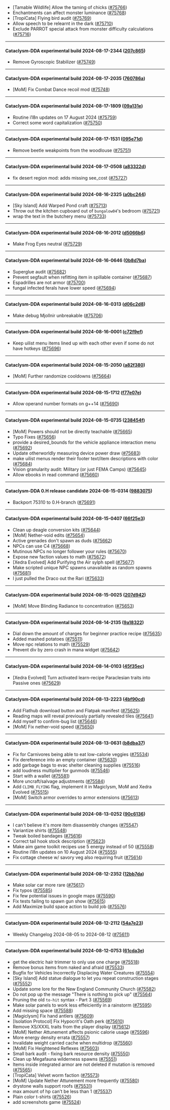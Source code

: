 * [Tamable Wildlife] Allow the taming of chicks ([#75766](https://github.com/CleverRaven/Cataclysm-DDA/pull/75766))
* Enchantments can affect monster luminance ([#75768](https://github.com/CleverRaven/Cataclysm-DDA/pull/75768))
* [TropiCata] Flying bird audit ([#75769](https://github.com/CleverRaven/Cataclysm-DDA/pull/75769))
* Allow speech to be relearnt in the dark ([#75710](https://github.com/CleverRaven/Cataclysm-DDA/pull/75710))
* Exclude PARROT special attack from monster difficulty calculations ([#75716](https://github.com/CleverRaven/Cataclysm-DDA/pull/75716))

---

#### Cataclysm-DDA experimental build 2024-08-17-2344 ([207c865](https://github.com/CleverRaven/Cataclysm-DDA/releases/tag/cdda-experimental-2024-08-17-2344))

* Remove Gyroscopic Stabilizer ([#75749](https://github.com/CleverRaven/Cataclysm-DDA/pull/75749))

---

#### Cataclysm-DDA experimental build 2024-08-17-2035 ([760786a](https://github.com/CleverRaven/Cataclysm-DDA/releases/tag/cdda-experimental-2024-08-17-2035))

* [MoM] Fix Combat Dance recoil mod ([#75748](https://github.com/CleverRaven/Cataclysm-DDA/pull/75748))

---

#### Cataclysm-DDA experimental build 2024-08-17-1809 ([09a131e](https://github.com/CleverRaven/Cataclysm-DDA/releases/tag/cdda-experimental-2024-08-17-1809))

* Routine i18n updates on 17 August 2024 ([#75759](https://github.com/CleverRaven/Cataclysm-DDA/pull/75759))
* Correct some word capitalization ([#75750](https://github.com/CleverRaven/Cataclysm-DDA/pull/75750))

---

#### Cataclysm-DDA experimental build 2024-08-17-1531 ([095e71d](https://github.com/CleverRaven/Cataclysm-DDA/releases/tag/cdda-experimental-2024-08-17-1531))

* Remove beetle weakpoints from the woodlouse ([#75751](https://github.com/CleverRaven/Cataclysm-DDA/pull/75751))

---

#### Cataclysm-DDA experimental build 2024-08-17-0508 ([a83322d](https://github.com/CleverRaven/Cataclysm-DDA/releases/tag/cdda-experimental-2024-08-17-0508))

* fix desert region mod: adds missing see_cost ([#75727](https://github.com/CleverRaven/Cataclysm-DDA/pull/75727))

---

#### Cataclysm-DDA experimental build 2024-08-16-2325 ([a0bc244](https://github.com/CleverRaven/Cataclysm-DDA/releases/tag/cdda-experimental-2024-08-16-2325))

* [Sky Island] Add Warped Pond craft ([#75713](https://github.com/CleverRaven/Cataclysm-DDA/pull/75713))
* Throw out the kitchen cupboard out of ``bungalow04``'s bedroom ([#75721](https://github.com/CleverRaven/Cataclysm-DDA/pull/75721))
* wrap the text in the butchery menu ([#75733](https://github.com/CleverRaven/Cataclysm-DDA/pull/75733))

---

#### Cataclysm-DDA experimental build 2024-08-16-2012 ([d5066b6](https://github.com/CleverRaven/Cataclysm-DDA/releases/tag/cdda-experimental-2024-08-16-2012))

* Make Frog Eyes neutral ([#75729](https://github.com/CleverRaven/Cataclysm-DDA/pull/75729))

---

#### Cataclysm-DDA experimental build 2024-08-16-0646 ([0b8d7ba](https://github.com/CleverRaven/Cataclysm-DDA/releases/tag/cdda-experimental-2024-08-16-0646))

* Superglue audit ([#75682](https://github.com/CleverRaven/Cataclysm-DDA/pull/75682))
* Prevent segfault when refitting item in spillable container ([#75687](https://github.com/CleverRaven/Cataclysm-DDA/pull/75687))
* Espadrilles are not armor ([#75700](https://github.com/CleverRaven/Cataclysm-DDA/pull/75700))
* fungal infected ferals have lower speed ([#75694](https://github.com/CleverRaven/Cataclysm-DDA/pull/75694))

---

#### Cataclysm-DDA experimental build 2024-08-16-0313 ([d06c2d8](https://github.com/CleverRaven/Cataclysm-DDA/releases/tag/cdda-experimental-2024-08-16-0313))

* Make debug Mjollnir unbreakable ([#75706](https://github.com/CleverRaven/Cataclysm-DDA/pull/75706))

---

#### Cataclysm-DDA experimental build 2024-08-16-0001 ([c72f9ef](https://github.com/CleverRaven/Cataclysm-DDA/releases/tag/cdda-experimental-2024-08-16-0001))

* Keep uilist menu items lined up with each other even if some do not have hotkeys ([#75696](https://github.com/CleverRaven/Cataclysm-DDA/pull/75696))

---

#### Cataclysm-DDA experimental build 2024-08-15-2050 ([a82f380](https://github.com/CleverRaven/Cataclysm-DDA/releases/tag/cdda-experimental-2024-08-15-2050))

* [MoM] Further randomize cooldowns ([#75664](https://github.com/CleverRaven/Cataclysm-DDA/pull/75664))

---

#### Cataclysm-DDA experimental build 2024-08-15-1712 ([f77e07e](https://github.com/CleverRaven/Cataclysm-DDA/releases/tag/cdda-experimental-2024-08-15-1712))

* Allow operand number formats on g++14 ([#75690](https://github.com/CleverRaven/Cataclysm-DDA/pull/75690))

---

#### Cataclysm-DDA experimental build 2024-08-15-0735 ([238454f](https://github.com/CleverRaven/Cataclysm-DDA/releases/tag/cdda-experimental-2024-08-15-0735))

* [MoM] Powers should not be directly teachable ([#75665](https://github.com/CleverRaven/Cataclysm-DDA/pull/75665))
* Typo Fixes ([#75656](https://github.com/CleverRaven/Cataclysm-DDA/pull/75656))
* provide a desired_bounds for the vehicle appliance interaction menu ([#75692](https://github.com/CleverRaven/Cataclysm-DDA/pull/75692))
* Update otherworldly measuring device power draw ([#75683](https://github.com/CleverRaven/Cataclysm-DDA/pull/75683))
* make uilist menus render their footer text/item descriptions with color ([#75684](https://github.com/CleverRaven/Cataclysm-DDA/pull/75684))
* Vision granularity audit: Military (or just FEMA Camps) ([#75645](https://github.com/CleverRaven/Cataclysm-DDA/pull/75645))
* Allow ebooks in read command ([#75660](https://github.com/CleverRaven/Cataclysm-DDA/pull/75660))

---

#### Cataclysm-DDA 0.H release candidate 2024-08-15-0314 ([9883075](https://github.com/CleverRaven/Cataclysm-DDA/releases/tag/cdda-0.H-2024-08-15-0314))

* Backport 75310 to 0.H-branch ([#75691](https://github.com/CleverRaven/Cataclysm-DDA/pull/75691))

---

#### Cataclysm-DDA experimental build 2024-08-15-0407 ([66f25e3](https://github.com/CleverRaven/Cataclysm-DDA/releases/tag/cdda-experimental-2024-08-15-0407))

* Clean up deagle conversion kits ([#75644](https://github.com/CleverRaven/Cataclysm-DDA/pull/75644))
* [MoM] Nether-void edits ([#75654](https://github.com/CleverRaven/Cataclysm-DDA/pull/75654))
* Active grenades don't spawn as duds ([#75662](https://github.com/CleverRaven/Cataclysm-DDA/pull/75662))
* NPCs can use C4 ([#75668](https://github.com/CleverRaven/Cataclysm-DDA/pull/75668))
* Mutinous NPCs no longer follower your rules ([#75670](https://github.com/CleverRaven/Cataclysm-DDA/pull/75670))
* Expose new faction values to math ([#75672](https://github.com/CleverRaven/Cataclysm-DDA/pull/75672))
* [Xedra Evolved] Add Purifying the Air sylph spell ([#75677](https://github.com/CleverRaven/Cataclysm-DDA/pull/75677))
* Make scripted unique NPC spawns unavailable as random spawns ([#75681](https://github.com/CleverRaven/Cataclysm-DDA/pull/75681))
* I just pulled the Draco out the Rari ([#75633](https://github.com/CleverRaven/Cataclysm-DDA/pull/75633))

---

#### Cataclysm-DDA experimental build 2024-08-15-0025 ([207d942](https://github.com/CleverRaven/Cataclysm-DDA/releases/tag/cdda-experimental-2024-08-15-0025))

* [MoM] Move Blinding Radiance to concentration ([#75653](https://github.com/CleverRaven/Cataclysm-DDA/pull/75653))

---

#### Cataclysm-DDA experimental build 2024-08-14-2135 ([9a18322](https://github.com/CleverRaven/Cataclysm-DDA/releases/tag/cdda-experimental-2024-08-14-2135))

* Dial down the amount of charges for beginner practice recipe ([#75635](https://github.com/CleverRaven/Cataclysm-DDA/pull/75635))
* Added mashed potatoes ([#75511](https://github.com/CleverRaven/Cataclysm-DDA/pull/75511))
* Move npc relations to math ([#75529](https://github.com/CleverRaven/Cataclysm-DDA/pull/75529))
* Prevent div by zero crash in mana widget ([#75642](https://github.com/CleverRaven/Cataclysm-DDA/pull/75642))

---

#### Cataclysm-DDA experimental build 2024-08-14-0103 ([45f35ec](https://github.com/CleverRaven/Cataclysm-DDA/releases/tag/cdda-experimental-2024-08-14-0103))

* [Xedra Evolved] Turn activated learn-recipe Paraclesian traits into Passive ones ([#75629](https://github.com/CleverRaven/Cataclysm-DDA/pull/75629))

---

#### Cataclysm-DDA experimental build 2024-08-13-2223 ([4bf90cd](https://github.com/CleverRaven/Cataclysm-DDA/releases/tag/cdda-experimental-2024-08-13-2223))

* Add Flathub download button and Flatpak manifest ([#75625](https://github.com/CleverRaven/Cataclysm-DDA/pull/75625))
* Reading maps will reveal previously partially revealed tiles ([#75641](https://github.com/CleverRaven/Cataclysm-DDA/pull/75641))
* Add myself to confirm-bug list ([#75646](https://github.com/CleverRaven/Cataclysm-DDA/pull/75646))
* [MoM] Fix nether-void speed ([#75650](https://github.com/CleverRaven/Cataclysm-DDA/pull/75650))

---

#### Cataclysm-DDA experimental build 2024-08-13-0631 ([b8dba37](https://github.com/CleverRaven/Cataclysm-DDA/releases/tag/cdda-experimental-2024-08-13-0631))

* Fix for Carnivores being able to eat low-calorie veggies ([#75534](https://github.com/CleverRaven/Cataclysm-DDA/pull/75534))
* Fix dereference into an empty container ([#75630](https://github.com/CleverRaven/Cataclysm-DDA/pull/75630))
* add garbage bags to evac shelter cleaning supplies ([#75516](https://github.com/CleverRaven/Cataclysm-DDA/pull/75516))
* add loudness multiplier for gunmods ([#75546](https://github.com/CleverRaven/Cataclysm-DDA/pull/75546))
* Start with a wallet ([#75581](https://github.com/CleverRaven/Cataclysm-DDA/pull/75581))
* More uncraft/salvage adjustments ([#75584](https://github.com/CleverRaven/Cataclysm-DDA/pull/75584))
* Add `CLIMB_FLYING` flag, implement it in Magiclysm, MoM and Xedra Evolved ([#75515](https://github.com/CleverRaven/Cataclysm-DDA/pull/75515))
* [MoM] Switch armor overrides to armor extensions ([#75613](https://github.com/CleverRaven/Cataclysm-DDA/pull/75613))

---

#### Cataclysm-DDA experimental build 2024-08-13-0252 ([90c6136](https://github.com/CleverRaven/Cataclysm-DDA/releases/tag/cdda-experimental-2024-08-13-0252))

* I can't believe it's more item disassembly changes ([#75547](https://github.com/CleverRaven/Cataclysm-DDA/pull/75547))
* Variantize shirts ([#75548](https://github.com/CleverRaven/Cataclysm-DDA/pull/75548))
* Tweak boiled bandages ([#75616](https://github.com/CleverRaven/Cataclysm-DDA/pull/75616))
* Correct tail hook stock description ([#75623](https://github.com/CleverRaven/Cataclysm-DDA/pull/75623))
* Make aim game toolkit recipes use 5 energy instead of 50 ([#75558](https://github.com/CleverRaven/Cataclysm-DDA/pull/75558))
* Routine i18n updates on 10 August 2024 ([#75555](https://github.com/CleverRaven/Cataclysm-DDA/pull/75555))
* Fix cottage cheese w/ savory veg also requiring fruit ([#75614](https://github.com/CleverRaven/Cataclysm-DDA/pull/75614))

---

#### Cataclysm-DDA experimental build 2024-08-12-2352 ([12bb7da](https://github.com/CleverRaven/Cataclysm-DDA/releases/tag/cdda-experimental-2024-08-12-2352))

* Make solar car more rare ([#75617](https://github.com/CleverRaven/Cataclysm-DDA/pull/75617))
* Fix typos ([#75585](https://github.com/CleverRaven/Cataclysm-DDA/pull/75585))
* Fix few potential issues in google maps ([#75590](https://github.com/CleverRaven/Cataclysm-DDA/pull/75590))
* Fix tests failing to spawn gun show ([#75615](https://github.com/CleverRaven/Cataclysm-DDA/pull/75615))
* Add Maximize build space action to build job ([#75576](https://github.com/CleverRaven/Cataclysm-DDA/pull/75576))

---

#### Cataclysm-DDA experimental build 2024-08-12-2112 ([54a7e23](https://github.com/CleverRaven/Cataclysm-DDA/releases/tag/cdda-experimental-2024-08-12-2112))

* Weekly Changelog 2024-08-05 to 2024-08-12 ([#75611](https://github.com/CleverRaven/Cataclysm-DDA/pull/75611))

---

#### Cataclysm-DDA experimental build 2024-08-12-0753 ([61cda3e](https://github.com/CleverRaven/Cataclysm-DDA/releases/tag/cdda-experimental-2024-08-12-0753))

* get the electric hair trimmer to only use one charge ([#75518](https://github.com/CleverRaven/Cataclysm-DDA/pull/75518))
* Remove bonus items from naked and afraid ([#75533](https://github.com/CleverRaven/Cataclysm-DDA/pull/75533))
* Bugfix for Vehicles Incorrectly Displacing Water Creatures ([#75554](https://github.com/CleverRaven/Cataclysm-DDA/pull/75554))
* [Sky Island] Add statue dialogue to let you repeat construction stages ([#75552](https://github.com/CleverRaven/Cataclysm-DDA/pull/75552))
* Update some lore for the New England Community Church ([#75582](https://github.com/CleverRaven/Cataclysm-DDA/pull/75582))
* Do not pop up the message "There is nothing to pick up" ([#75564](https://github.com/CleverRaven/Cataclysm-DDA/pull/75564))
* Pruning the old ``to-hit`` syntax - Part 3 ([#75569](https://github.com/CleverRaven/Cataclysm-DDA/pull/75569))
* Make solar panels to work less effeiciently in a rainstorm ([#75595](https://github.com/CleverRaven/Cataclysm-DDA/pull/75595))
* Add missing space ([#75588](https://github.com/CleverRaven/Cataclysm-DDA/pull/75588))
* [Magiclysm] Fix hand antlers ([#75609](https://github.com/CleverRaven/Cataclysm-DDA/pull/75609))
* [Isolation Protocol] Fix Hypocrit's Oath perk ([#75610](https://github.com/CleverRaven/Cataclysm-DDA/pull/75610))
* Remove XS/XXXL traits from the player display ([#75612](https://github.com/CleverRaven/Cataclysm-DDA/pull/75612))
* [MoM] Nether Attunement affects psionic calorie usage ([#75596](https://github.com/CleverRaven/Cataclysm-DDA/pull/75596))
* More energy density errata ([#75557](https://github.com/CleverRaven/Cataclysm-DDA/pull/75557))
* Invalidate weight carried cache when multidrop ([#75560](https://github.com/CleverRaven/Cataclysm-DDA/pull/75560))
* [MoM] Fix Heightened Reflexes ([#75603](https://github.com/CleverRaven/Cataclysm-DDA/pull/75603))
* Small bark audit - fixing bark resource density ([#75550](https://github.com/CleverRaven/Cataclysm-DDA/pull/75550))
* Clean up Megafauna wilderness spawns ([#75551](https://github.com/CleverRaven/Cataclysm-DDA/pull/75551))
* Items inside integrated armor are not deleted if mutation is removed ([#75565](https://github.com/CleverRaven/Cataclysm-DDA/pull/75565))
* [TropiCata] Velvet worm faction ([#75573](https://github.com/CleverRaven/Cataclysm-DDA/pull/75573))
* [MoM] Update Nether Attunement more frequently ([#75580](https://github.com/CleverRaven/Cataclysm-DDA/pull/75580))
* drystone walls support roofs ([#75531](https://github.com/CleverRaven/Cataclysm-DDA/pull/75531))
* max amount of hp can't be less than 1 ([#75537](https://github.com/CleverRaven/Cataclysm-DDA/pull/75537))
* Plain color t-shirts ([#75526](https://github.com/CleverRaven/Cataclysm-DDA/pull/75526))
* add screenshots game ([#75524](https://github.com/CleverRaven/Cataclysm-DDA/pull/75524))
